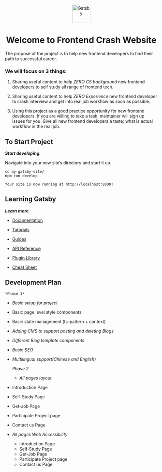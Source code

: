 <p align="center">
  <a href="https://www.gatsbyjs.com/?utm_source=starter&utm_medium=readme&utm_campaign=minimal-starter-ts">
    <img alt="Gatsby" src="https://www.gatsbyjs.com/Gatsby-Monogram.svg" width="60" />
  </a>
</p>
<h1 align="center">
   Welcome to Frontend Crash Website
</h1>

The propose of the project is to help new frontend developers to find their path to successful career. 

### We will focus on 3 things:

  1. Sharing useful content to help *ZERO CS background* new frontend developers to self study all range of frontend tech.

  2. Sharing useful content to help *ZERO Experience* new frontend developer to crash interview and get into real job workflow as soon as possible.

  3. Using this project as a good practice opportunity for new frontend developers. If you are willing to take a task, maintainer will sign up issues for you. Give all new frontend developers a taste: what is actual workflow in the real job.

## To Start Project
***Start developing.***

  Navigate into your new site’s directory and start it up.

  ```shell
  cd my-gatsby-site/
  npm run develop
  ```

    Your site is now running at http://localhost:8000!

## Learning Gatsby
***Learn more***

  - [Documentation](_https://www.gatsbyjs.com/docs/?utm_source=starter&utm_medium=readme&utm_campaign=minimal-starter-ts_)

  - [Tutorials](_https://www.gatsbyjs.com/tutorial/?utm_source=starter&utm_medium=readme&utm_campaign=minimal-starter-ts_)

  - [Guides](_https://www.gatsbyjs.com/tutorial/?utm_source=starter&utm_medium=readme&utm_campaign=minimal-starter-ts_)

  - [API Reference](_https://www.gatsbyjs.com/docs/api-reference/?utm_source=starter&utm_medium=readme&utm_campaign=minimal-starter-ts_)

  - [Plugin Library](_https://www.gatsbyjs.com/plugins?utm_source=starter&utm_medium=readme&utm_campaign=minimal-starter-ts_)

  - [Cheat Sheet](_https://www.gatsbyjs.com/docs/cheat-sheet/?utm_source=starter&utm_medium=readme&utm_campaign=minimal-starter-ts_)


## Development Plan

	*Phase 1* 
  - *Basic setup for project*
   - Basic page level style components
   - Basic state management (ts-pattern + context) 
  - *Adding CMS to support posting and deleting Blogs*
  - *Different Blog template components*
  - *Basic SEO*
  - *Multilingual support(Chinese and English)*

	*Phase 2* 
	- *All pages layout*
  - Introduction Page
  - Self-Study Page
  - Get-Job Page
  - Participate Project page
  - Contact us Page
  - *All pages Web Accessibility* 
    - Introduction Page
    - Self-Study Page
    - Get-Job Page
    - Participate Project page
    - Contact us Page
